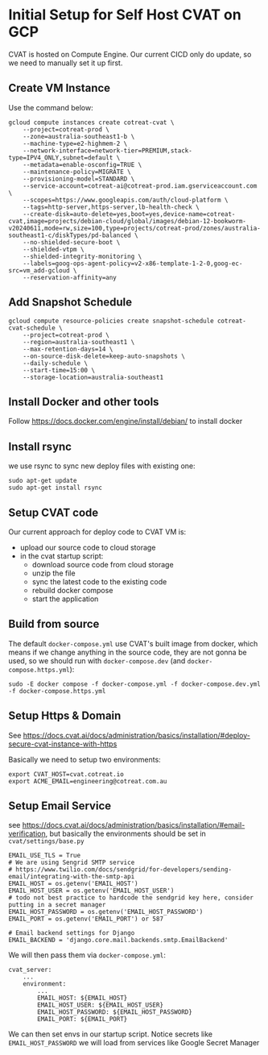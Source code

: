 # Initial Setup for Self Host CVAT on GCP

CVAT is hosted on Compute Engine. Our current CICD only do update, so we need to manually set it up first.

## Create VM Instance

Use the command below:

```
gcloud compute instances create cotreat-cvat \
    --project=cotreat-prod \
    --zone=australia-southeast1-b \
    --machine-type=e2-highmem-2 \
    --network-interface=network-tier=PREMIUM,stack-type=IPV4_ONLY,subnet=default \
    --metadata=enable-osconfig=TRUE \
    --maintenance-policy=MIGRATE \
    --provisioning-model=STANDARD \
    --service-account=cotreat-ai@cotreat-prod.iam.gserviceaccount.com \
    --scopes=https://www.googleapis.com/auth/cloud-platform \
    --tags=http-server,https-server,lb-health-check \
    --create-disk=auto-delete=yes,boot=yes,device-name=cotreat-cvat,image=projects/debian-cloud/global/images/debian-12-bookworm-v20240611,mode=rw,size=100,type=projects/cotreat-prod/zones/australia-southeast1-c/diskTypes/pd-balanced \
    --no-shielded-secure-boot \
    --shielded-vtpm \
    --shielded-integrity-monitoring \
    --labels=goog-ops-agent-policy=v2-x86-template-1-2-0,goog-ec-src=vm_add-gcloud \
    --reservation-affinity=any
```

## Add Snapshot Schedule

```
gcloud compute resource-policies create snapshot-schedule cotreat-cvat-schedule \
    --project=cotreat-prod \
    --region=australia-southeast1 \
    --max-retention-days=14 \
    --on-source-disk-delete=keep-auto-snapshots \
    --daily-schedule \
    --start-time=15:00 \
    --storage-location=australia-southeast1
```

## Install Docker and other tools

Follow https://docs.docker.com/engine/install/debian/ to install docker

## Install rsync

we use rsync to sync new deploy files with existing one:

```
sudo apt-get update
sudo apt-get install rsync
```

## Setup CVAT code

Our current approach for deploy code to CVAT VM is:

- upload our source code to cloud storage
- in the cvat startup script:
    - download source code from cloud storage
    - unzip the file
    - sync the latest code to the existing code
    - rebuild docker compose
    - start the application

## Build from source

The default `docker-compose.yml` use CVAT's built image from docker, which means if we change anything in the source code, they are not gonna be used, so we should run with `docker-compose.dev` (and `docker-compose.https.yml`):

```
sudo -E docker compose -f docker-compose.yml -f docker-compose.dev.yml -f docker-compose.https.yml
```

## Setup Https & Domain

See https://docs.cvat.ai/docs/administration/basics/installation/#deploy-secure-cvat-instance-with-https

Basically we need to setup two environments:

```
export CVAT_HOST=cvat.cotreat.io
export ACME_EMAIL=engineering@cotreat.com.au
```

## Setup Email Service

see https://docs.cvat.ai/docs/administration/basics/installation/#email-verification, but basically the environments should be set in `cvat/settings/base.py`

```
EMAIL_USE_TLS = True
# We are using Sengrid SMTP service
# https://www.twilio.com/docs/sendgrid/for-developers/sending-email/integrating-with-the-smtp-api
EMAIL_HOST = os.getenv('EMAIL_HOST')
EMAIL_HOST_USER = os.getenv('EMAIL_HOST_USER')
# todo not best practice to hardcode the sendgrid key here, consider putting in a secret manager
EMAIL_HOST_PASSWORD = os.getenv('EMAIL_HOST_PASSWORD')
EMAIL_PORT = os.getenv('EMAIL_PORT') or 587

# Email backend settings for Django
EMAIL_BACKEND = 'django.core.mail.backends.smtp.EmailBackend'
```

We will then pass them via `docker-compose.yml`:

```
cvat_server:
    ...
    environment:
        ...
        EMAIL_HOST: ${EMAIL_HOST}
        EMAIL_HOST_USER: ${EMAIL_HOST_USER}
        EMAIL_HOST_PASSWORD: ${EMAIL_HOST_PASSWORD}
        EMAIL_PORT: ${EMAIL_PORT}
```

We can then set envs in our startup script. Notice secrets like `EMAIL_HOST_PASSWORD` we will load from services like Google Secret Manager



